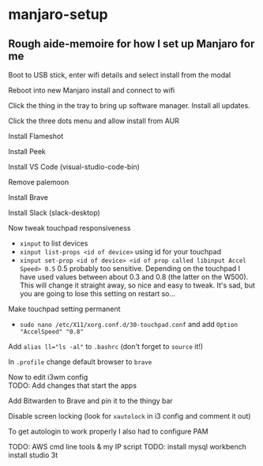 # manjaro-setup
## Rough aide-memoire for how I set up Manjaro for me

Boot to USB stick, enter wifi details and select install from the modal

Reboot into new Manjaro install and connect to wifi

Click the thing in the tray to bring up software manager. Install all updates. 

Click the three dots menu and allow install from AUR

Install Flameshot

Install Peek

Install VS Code (visual-studio-code-bin)

Remove palemoon

Install Brave

Install Slack (slack-desktop)

Now tweak touchpad responsiveness
- `xinput` to list devices
- `xinput list-props <id of device>` using id for your touchpad
- `xinput set-prop <id of device> <id of prop called libinput Accel Speed> 0.5` 0.5 probably too sensitive. Depending on the touchpad I have used values between about 0.3 and 0.8 (the latter on the W500). This will change it straight away, so nice and easy to tweak. It's sad, but you are going to lose this setting on restart so...

Make touchpad setting permanent
- `sudo nano /etc/X11/xorg.conf.d/30-touchpad.conf` and add `Option "AccelSpeed" "0.8"`

Add `alias ll="ls -al"` to `.bashrc` (don't forget to `source` it!)

In `.profile` change default browser to `brave`

Now to edit i3wm config  
TODO: Add changes that start the apps   

Add Bitwarden to Brave and pin it to the thingy bar

Disable screen locking (look for `xautolock` in i3 config and comment it out)

To get autologin to work properly I also had to configure PAM  

TODO: AWS cmd line tools & my IP script
TODO: 
install mysql workbench  
install studio 3t  







